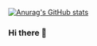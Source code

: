 [![Anurag's GitHub stats](https://github-readme-stats.vercel.app/api?username=JohnNashs&theme=merko)](https://github.com/anuraghazra/github-readme-stats)
### Hi there 👋

<!--
**JohnNashs/JohnNashs** is a ✨ _special_ ✨ repository because its `README.md` (this file) appears on your GitHub profile.

Here are some ideas to get you started:

- 🔭 I’m currently working on ...
- 🌱 I’m currently learning ...
- 👯 I’m looking to collaborate on ...
- 🤔 I’m looking for help with ...
- 💬 Ask me about ...
- 📫 How to reach me: ...
- 😄 Pronouns: ...
- ⚡ Fun fact: ...
-->
